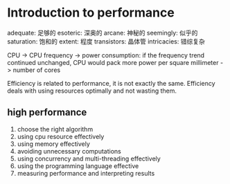 # Introduction to performance
adequate: 足够的
esoteric: 深奥的
arcane: 神秘的
seemingly: 似乎的
saturation: 饱和的
extent: 程度
transistors: 晶体管
intricacies: 错综复杂

CPU -> CPU frequency -> 
  power consumption: if the frequency trend continued unchanged, CPU would pack more power per square millimeter
    -> number of cores

Efficiency is related to performance, it is not exactly the same.
Efficiency deals with using resources optimally and not wasting them.

## high performance
1. choose the right algorithm
2. using cpu resource effectively
3. using memory effectively
4. avoiding unnecessary computations
5. using concurrency and multi-threading effectively
6. using the programming language effective
7. measuring performance and interpreting results